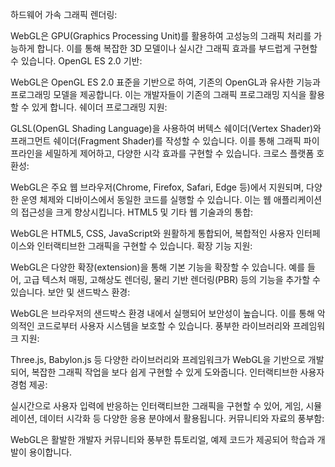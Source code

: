 하드웨어 가속 그래픽 렌더링:

WebGL은 GPU(Graphics Processing Unit)를 활용하여 고성능의 그래픽 처리를 가능하게 합니다. 이를 통해 복잡한 3D 모델이나 실시간 그래픽 효과를 부드럽게 구현할 수 있습니다.
OpenGL ES 2.0 기반:

WebGL은 OpenGL ES 2.0 표준을 기반으로 하여, 기존의 OpenGL과 유사한 기능과 프로그래밍 모델을 제공합니다. 이는 개발자들이 기존의 그래픽 프로그래밍 지식을 활용할 수 있게 합니다.
쉐이더 프로그래밍 지원:

GLSL(OpenGL Shading Language)을 사용하여 버텍스 쉐이더(Vertex Shader)와 프래그먼트 쉐이더(Fragment Shader)를 작성할 수 있습니다. 이를 통해 그래픽 파이프라인을 세밀하게 제어하고, 다양한 시각 효과를 구현할 수 있습니다.
크로스 플랫폼 호환성:

WebGL은 주요 웹 브라우저(Chrome, Firefox, Safari, Edge 등)에서 지원되며, 다양한 운영 체제와 디바이스에서 동일한 코드를 실행할 수 있습니다. 이는 웹 애플리케이션의 접근성을 크게 향상시킵니다.
HTML5 및 기타 웹 기술과의 통합:

WebGL은 HTML5, CSS, JavaScript와 원활하게 통합되어, 복합적인 사용자 인터페이스와 인터랙티브한 그래픽을 구현할 수 있습니다.
확장 기능 지원:

WebGL은 다양한 확장(extension)을 통해 기본 기능을 확장할 수 있습니다. 예를 들어, 고급 텍스처 매핑, 고해상도 렌더링, 물리 기반 렌더링(PBR) 등의 기능을 추가할 수 있습니다.
보안 및 샌드박스 환경:

WebGL은 브라우저의 샌드박스 환경 내에서 실행되어 보안성이 높습니다. 이를 통해 악의적인 코드로부터 사용자 시스템을 보호할 수 있습니다.
풍부한 라이브러리와 프레임워크 지원:

Three.js, Babylon.js 등 다양한 라이브러리와 프레임워크가 WebGL을 기반으로 개발되어, 복잡한 그래픽 작업을 보다 쉽게 구현할 수 있게 도와줍니다.
인터랙티브한 사용자 경험 제공:

실시간으로 사용자 입력에 반응하는 인터랙티브한 그래픽을 구현할 수 있어, 게임, 시뮬레이션, 데이터 시각화 등 다양한 응용 분야에서 활용됩니다.
커뮤니티와 자료의 풍부함:

WebGL은 활발한 개발자 커뮤니티와 풍부한 튜토리얼, 예제 코드가 제공되어 학습과 개발이 용이합니다.